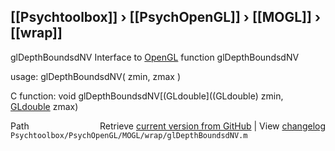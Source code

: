 ## [[Psychtoolbox]] &#8250; [[PsychOpenGL]] &#8250; [[MOGL]] &#8250; [[wrap]]

glDepthBoundsdNV  Interface to [OpenGL](OpenGL) function glDepthBoundsdNV  
  
usage:  glDepthBoundsdNV( zmin, zmax )  
  
C function:  void glDepthBoundsdNV[(GLdouble]((GLdouble) zmin, [GLdouble](GLdouble) zmax)  




<div class="code_header" style="text-align:right;">
  <span style="float:left;">Path&nbsp;&nbsp;</span> <span class="counter">Retrieve <a href=
  "https://raw.github.com/Psychtoolbox-3/Psychtoolbox-3/beta/Psychtoolbox/PsychOpenGL/MOGL/wrap/glDepthBoundsdNV.m">current version from GitHub</a> | View <a href=
  "https://github.com/Psychtoolbox-3/Psychtoolbox-3/commits/beta/Psychtoolbox/PsychOpenGL/MOGL/wrap/glDepthBoundsdNV.m">changelog</a></span>
</div>
<div class="code">
  <code>Psychtoolbox/PsychOpenGL/MOGL/wrap/glDepthBoundsdNV.m</code>
</div>

